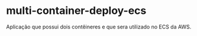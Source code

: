 # multi-container-deploy-ecs
Aplicação que possui dois contêineres e que sera utilizado no ECS da AWS.
